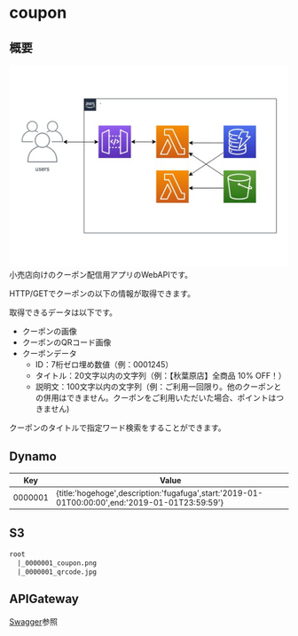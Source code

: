# coupon
## 概要
![image](./image/Coupon.jpg)
小売店向けのクーポン配信用アプリのWebAPIです。

HTTP/GETでクーポンの以下の情報が取得できます。

取得できるデータは以下です。
- クーポンの画像
- クーポンのQRコード画像
- クーポンデータ
    - ID：7桁ゼロ埋め数値（例：0001245）
    - タイトル：20文字以内の文字列（例：【秋葉原店】全商品 10% OFF！）
    - 説明文：100文字以内の文字列（例：ご利用一回限り。他のクーポンとの併用はできません。クーポンをご利用いただいた場合、ポイントはつきません)

クーポンのタイトルで指定ワード検索をすることができます。


## Dynamo

|Key|Value|
|---|---|
|0000001|{title:'hogehoge',description:'fugafuga',start:'2019-01-01T00:00:00',end:'2019-01-01T23:59:59'}|

## S3

```
root
  |_0000001_coupon.png
  |_0000001_qrcode.jpg
```

## APIGateway

[Swagger](./swagger.yaml)参照
